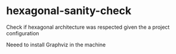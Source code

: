 # hexagonal-sanity-check

Check if hexagonal architecture was respected given the a project configuration


Neeed to install Graphviz in the machine